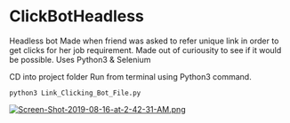 # ClickBotHeadless
Headless bot 
Made when friend was asked to refer unique link in order to get clicks for her job requirement. Made out of curiousity to see
if it would be possible. 
Uses Python3 & Selenium

CD into project folder
Run from terminal using Python3 command. 

```
python3 Link_Clicking_Bot_File.py
```


[![Screen-Shot-2019-08-16-at-2-42-31-AM.png](https://i.postimg.cc/0502FLhq/Screen-Shot-2019-08-16-at-2-42-31-AM.png)](https://postimg.cc/NLLcrPgN)
